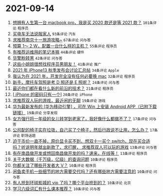 # 2021-09-14

1. [想拥有人生第一台 macbook pro，我是买 2020 款还是等 2021 款？](https://www.v2ex.com/t/801689) `101条评论` `程序员`
1. [买电车无法说服家人](https://www.v2ex.com/t/801685) `93条评论` `汽车`
1. [求推荐南京十一旅游攻略~](https://www.v2ex.com/t/801666) `67条评论` `问与答`
1. [预算 1～ 2 W，配置一台什么样的主机？](https://www.v2ex.com/t/801675) `55条评论` `程序员`
1. [有推荐运维用的笔记本嘛](https://www.v2ex.com/t/801676) `44条评论` `硬件`
1. [华擎粉转黑](https://www.v2ex.com/t/801680) `42条评论` `问与答`
1. [这些小姐姐很想找程序员男朋友！](https://www.v2ex.com/t/801744) `41条评论` `推广`
1. [2021 年 iPhone13 秋季发布会讨论汇总帖](https://www.v2ex.com/t/801665) `34条评论` `Apple`
1. [我认为在 2021 年，开发完全没有任何必要换 mac](https://www.v2ex.com/t/801734) `32条评论` `程序员`
1. [新手，摩托车驾照是考 D 照还是 E 照呢？](https://www.v2ex.com/t/801720) `24条评论` `问与答`
1. [最近你们都在看什么新的前沿的技术？](https://www.v2ex.com/t/801721) `21条评论` `程序员`
1. [[ iPhone 的密码只有一个]](https://www.v2ex.com/t/801737) `20条评论` `iPhone`
1. [求推荐双人玩的游戏，最近闲的无聊](https://www.v2ex.com/t/801688) `19条评论` `游戏`
1. [华为最新发布的 [华为移动引擎] ，可在 Win 上安装 Android APP（已附下载链接）](https://www.v2ex.com/t/801663) `19条评论` `分享发现`
1. [女方强行将一年级的女儿转学到老家了，我好像什么都做不了？](https://www.v2ex.com/t/801773) `17条评论` `问与答`
1. [公司配的椅子实在垃圾，自己买了个椅子，然后行政说不让用，怎么办？](https://www.v2ex.com/t/801695) `17条评论` `职场话题`
1. [迫于币价一直不掉，原价显卡买不到，想双十一买个 switch，现在买合适吗？听说明年就出新款了，求打醒， 求推荐双人可以玩的游戏](https://www.v2ex.com/t/801717) `13条评论` `问与答`
1. [有在南昌做开发或想回南昌做开发的吗？速来，在线等！](https://www.v2ex.com/t/801697) `13条评论` `程序员`
1. [关于大数据（千万级，亿级）的查询问题](https://www.v2ex.com/t/801703) `10条评论` `程序员`
1. [你都关注了哪些开发者大 V？](https://www.v2ex.com/t/801694) `10条评论` `程序员`
1. [闲鱼卖手机一些细节的地方需要交代吗？还有哪些地方需要注意的](https://www.v2ex.com/t/801669) `10条评论` `问与答`
1. [有人抢到环球影城的 vip 了吗？哪个平台抢到的？](https://www.v2ex.com/t/801664) `10条评论` `北京`
1. [学习六级词汇有什么课本推荐？](https://www.v2ex.com/t/801655) `10条评论` `问与答`
